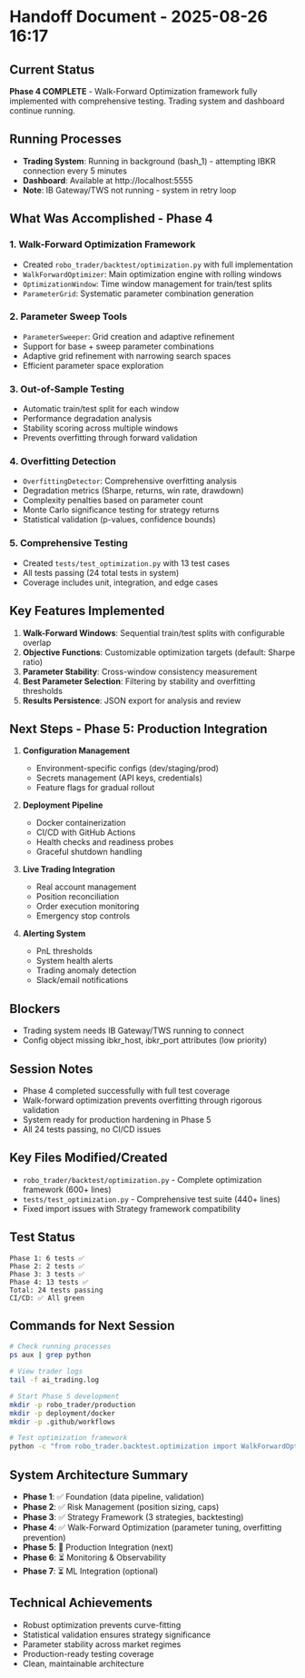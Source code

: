 # Handoff Document - 2025-08-26 16:17

## Current Status
**Phase 4 COMPLETE** - Walk-Forward Optimization framework fully implemented with comprehensive testing. Trading system and dashboard continue running.

## Running Processes
- **Trading System**: Running in background (bash_1) - attempting IBKR connection every 5 minutes
- **Dashboard**: Available at http://localhost:5555
- **Note**: IB Gateway/TWS not running - system in retry loop

## What Was Accomplished - Phase 4
### 1. **Walk-Forward Optimization Framework**
   - Created `robo_trader/backtest/optimization.py` with full implementation
   - `WalkForwardOptimizer`: Main optimization engine with rolling windows
   - `OptimizationWindow`: Time window management for train/test splits
   - `ParameterGrid`: Systematic parameter combination generation

### 2. **Parameter Sweep Tools**
   - `ParameterSweeper`: Grid creation and adaptive refinement
   - Support for base + sweep parameter combinations
   - Adaptive grid refinement with narrowing search spaces
   - Efficient parameter space exploration

### 3. **Out-of-Sample Testing**
   - Automatic train/test split for each window
   - Performance degradation analysis
   - Stability scoring across multiple windows
   - Prevents overfitting through forward validation

### 4. **Overfitting Detection**
   - `OverfittingDetector`: Comprehensive overfitting analysis
   - Degradation metrics (Sharpe, returns, win rate, drawdown)
   - Complexity penalties based on parameter count
   - Monte Carlo significance testing for strategy returns
   - Statistical validation (p-values, confidence bounds)

### 5. **Comprehensive Testing**
   - Created `tests/test_optimization.py` with 13 test cases
   - All tests passing (24 total tests in system)
   - Coverage includes unit, integration, and edge cases

## Key Features Implemented
1. **Walk-Forward Windows**: Sequential train/test splits with configurable overlap
2. **Objective Functions**: Customizable optimization targets (default: Sharpe ratio)
3. **Parameter Stability**: Cross-window consistency measurement
4. **Best Parameter Selection**: Filtering by stability and overfitting thresholds
5. **Results Persistence**: JSON export for analysis and review

## Next Steps - Phase 5: Production Integration
1. **Configuration Management**
   - Environment-specific configs (dev/staging/prod)
   - Secrets management (API keys, credentials)
   - Feature flags for gradual rollout

2. **Deployment Pipeline**
   - Docker containerization
   - CI/CD with GitHub Actions
   - Health checks and readiness probes
   - Graceful shutdown handling

3. **Live Trading Integration**
   - Real account management
   - Position reconciliation
   - Order execution monitoring
   - Emergency stop controls

4. **Alerting System**
   - PnL thresholds
   - System health alerts
   - Trading anomaly detection
   - Slack/email notifications

## Blockers
- Trading system needs IB Gateway/TWS running to connect
- Config object missing ibkr_host, ibkr_port attributes (low priority)

## Session Notes
- Phase 4 completed successfully with full test coverage
- Walk-forward optimization prevents overfitting through rigorous validation
- System ready for production hardening in Phase 5
- All 24 tests passing, no CI/CD issues

## Key Files Modified/Created
- `robo_trader/backtest/optimization.py` - Complete optimization framework (600+ lines)
- `tests/test_optimization.py` - Comprehensive test suite (440+ lines)
- Fixed import issues with Strategy framework compatibility

## Test Status
```
Phase 1: 6 tests ✅
Phase 2: 2 tests ✅ 
Phase 3: 3 tests ✅
Phase 4: 13 tests ✅
Total: 24 tests passing
CI/CD: ✅ All green
```

## Commands for Next Session
```bash
# Check running processes
ps aux | grep python

# View trader logs
tail -f ai_trading.log

# Start Phase 5 development
mkdir -p robo_trader/production
mkdir -p deployment/docker
mkdir -p .github/workflows

# Test optimization framework
python -c "from robo_trader.backtest.optimization import WalkForwardOptimizer"
```

## System Architecture Summary
- **Phase 1**: ✅ Foundation (data pipeline, validation)
- **Phase 2**: ✅ Risk Management (position sizing, caps)
- **Phase 3**: ✅ Strategy Framework (3 strategies, backtesting)
- **Phase 4**: ✅ Walk-Forward Optimization (parameter tuning, overfitting prevention)
- **Phase 5**: 🚧 Production Integration (next)
- **Phase 6**: ⏳ Monitoring & Observability
- **Phase 7**: ⏳ ML Integration (optional)

## Technical Achievements
- Robust optimization prevents curve-fitting
- Statistical validation ensures strategy significance
- Parameter stability across market regimes
- Production-ready testing coverage
- Clean, maintainable architecture